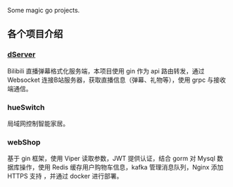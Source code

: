 Some magic go projects.

## 各个项目介绍
### [dServer](https://github.com/wmillers/kindleWeatherClock)
Bilibili 直播弹幕格式化服务端，本项目使用 gin 作为 api 路由转发，通过 Websocket 连接B站服务器，获取直播信息（弹幕、礼物等），使用 grpc 与接收端通信。

### hueSwitch
局域网控制智能家居。

### webShop
基于 gin 框架，使用 Viper 读取参数，JWT 提供认证，结合 gorm 对 Mysql 数据库操作，使用 Redis 缓存用户购物车信息，kafka 管理消息队列，Nginx 添加 HTTPS 支持 ，并通过 docker 进行部署。